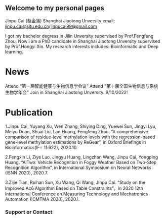 ## Welcome to my personal pages


Jinpu Cai (蔡金蒲)
Shanghai Jiaotong Unversity
email: jinpu.cai@sjtu.edu.cn/jinpucai99@gmail.com

I got my bachelor degress in Jilin Unversity supervised by Prof.Fengfeng Zhou. Now i am a PhD candidate in Shanghai Jiaotong Unversity supervised by Prof.Hongyi Xin. My research interests includes: Bioinformatic and Deep learning.

# News

Attend “第一届智能健康与生物信息学会议”
Attend "第十届全国生物信息与系统生物学年会"
Join in Shanghai Jiaotong Unversity. 9/10/2022!

# Publication
1.Jinpu Cai, Yuyang Xu, Wen Zhang, Shiying Ding, Yuewei Sun, Jingyi Lyu, Meiyu Duan, Shuai Liu, Lan Huang, Fengfeng Zhou. “A comprehensive comparison of residue-level methylation levels with the regression-based gene-level methylation estimations by ReGear”, in Oxford Briefings in Bioinformatics(IF= 11.622), 2020.10.

2.Fengxin Li, Ziye Luo, Jingyu Huang, Lingzhan Wang, Jinpu Cai, Yongping Huang. “AlTwo: Vehicle Recognition in Foggy Weather Based on Two-Step Recognition Algorithm”, in International Symposium on Neural Networks (ISNN 2020), 2020.7.

3.Zijie Tian, Ruihan Sun, Xu Wang, Qi Wang, Jinpu Cai. “Study on the Improved Ac6 Algorithm Based on Table Constraints”，in 2020 12th International Conference on Measuring Technology and Mechatronics Automation (ICMTMA 2020), 2020.1.


### Support or Contact
